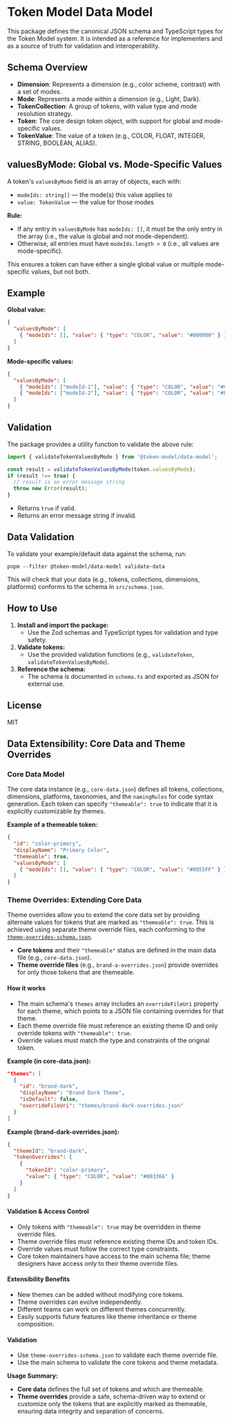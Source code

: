 # Token Model Data Model

This package defines the canonical JSON schema and TypeScript types for the Token Model system. It is intended as a reference for implementers and as a source of truth for validation and interoperability.

## Schema Overview

- **Dimension**: Represents a dimension (e.g., color scheme, contrast) with a set of modes.
- **Mode**: Represents a mode within a dimension (e.g., Light, Dark).
- **TokenCollection**: A group of tokens, with value type and mode resolution strategy.
- **Token**: The core design token object, with support for global and mode-specific values.
- **TokenValue**: The value of a token (e.g., COLOR, FLOAT, INTEGER, STRING, BOOLEAN, ALIAS).

## valuesByMode: Global vs. Mode-Specific Values

A token's `valuesByMode` field is an array of objects, each with:
- `modeIds: string[]` — the mode(s) this value applies to
- `value: TokenValue` — the value for those modes

**Rule:**
- If any entry in `valuesByMode` has `modeIds: []`, it must be the only entry in the array (i.e., the value is global and not mode-dependent).
- Otherwise, all entries must have `modeIds.length > 0` (i.e., all values are mode-specific).

This ensures a token can have either a single global value or multiple mode-specific values, but not both.

## Example

**Global value:**
```json
{
  "valuesByMode": [
    { "modeIds": [], "value": { "type": "COLOR", "value": "#000000" } }
  ]
}
```

**Mode-specific values:**
```json
{
  "valuesByMode": [
    { "modeIds": ["modeId-1"], "value": { "type": "COLOR", "value": "#000000" } },
    { "modeIds": ["modeId-2"], "value": { "type": "COLOR", "value": "#FFFFFF" } }
  ]
}
```

## Validation

The package provides a utility function to validate the above rule:

```ts
import { validateTokenValuesByMode } from '@token-model/data-model';

const result = validateTokenValuesByMode(token.valuesByMode);
if (result !== true) {
  // result is an error message string
  throw new Error(result);
}
```

- Returns `true` if valid.
- Returns an error message string if invalid.

## Data Validation

To validate your example/default data against the schema, run:

```
pnpm --filter @token-model/data-model validate-data
```

This will check that your data (e.g., tokens, collections, dimensions, platforms) conforms to the schema in `src/schema.json`.

## How to Use

1. **Install and import the package:**
   - Use the Zod schemas and TypeScript types for validation and type safety.
2. **Validate tokens:**
   - Use the provided validation functions (e.g., `validateToken`, `validateTokenValuesByMode`).
3. **Reference the schema:**
   - The schema is documented in `schema.ts` and exported as JSON for external use.

## License

MIT 

## Data Extensibility: Core Data and Theme Overrides

### Core Data Model

The core data instance (e.g., `core-data.json`) defines all tokens, collections, dimensions, platforms, taxonomies, and the `namingRules` for code syntax generation. Each token can specify `"themeable": true` to indicate that it is explicitly customizable by themes.

**Example of a themeable token:**
```json
{
  "id": "color-primary",
  "displayName": "Primary Color",
  "themeable": true,
  "valuesByMode": [
    { "modeIds": [], "value": { "type": "COLOR", "value": "#0055FF" } }
  ]
}
```

### Theme Overrides: Extending Core Data

Theme overrides allow you to extend the core data set by providing alternate values for tokens that are marked as `"themeable": true`. This is achieved using separate theme override files, each conforming to the [`theme-overrides-schema.json`](src/theme-overrides-schema.json).

- **Core tokens** and their `"themeable"` status are defined in the main data file (e.g., `core-data.json`).
- **Theme override files** (e.g., `brand-a-overrides.json`) provide overrides for only those tokens that are themeable.

#### How it works

- The main schema's `themes` array includes an `overrideFileUri` property for each theme, which points to a JSON file containing overrides for that theme.
- Each theme override file must reference an existing theme ID and only override tokens with `"themeable": true`.
- Override values must match the type and constraints of the original token.

**Example (in core-data.json):**
```json
"themes": [
  {
    "id": "brand-dark",
    "displayName": "Brand Dark Theme",
    "isDefault": false,
    "overrideFileUri": "themes/brand-dark-overrides.json"
  }
]
```

**Example (brand-dark-overrides.json):**
```json
{
  "themeId": "brand-dark",
  "tokenOverrides": [
    {
      "tokenId": "color-primary",
      "value": { "type": "COLOR", "value": "#003366" }
    }
  ]
}
```

#### Validation & Access Control

- Only tokens with `"themeable": true` may be overridden in theme override files.
- Theme override files must reference existing theme IDs and token IDs.
- Override values must follow the correct type constraints.
- Core token maintainers have access to the main schema file; theme designers have access only to their theme override files.

#### Extensibility Benefits

- New themes can be added without modifying core tokens.
- Theme overrides can evolve independently.
- Different teams can work on different themes concurrently.
- Easily supports future features like theme inheritance or theme composition.

#### Validation

- Use `theme-overrides-schema.json` to validate each theme override file.
- Use the main schema to validate the core tokens and theme metadata.

**Usage Summary:**
- **Core data** defines the full set of tokens and which are themeable.
- **Theme overrides** provide a safe, schema-driven way to extend or customize only the tokens that are explicitly marked as themeable, ensuring data integrity and separation of concerns. 